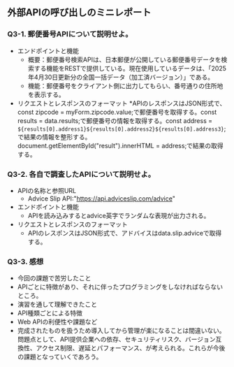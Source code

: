 ## 外部APIの呼び出しのミニレポート
### Q3-1. 郵便番号APIについて説明せよ。
* エンドポイントと機能
  * 概要：郵便番号検索APIは、日本郵便が公開している郵便番号データを検索する機能をRESTで提供している。現在使用しているデータは、「2025年4月30日更新分の全国一括データ（加工済バージョン）」である。
  * 機能：郵便番号をクライアント側に出力してもらい、番号通りの住所地を表示する。
* リクエストとレスポンスのフォーマット
  *APIのレスポンスはJSON形式で、 const zipcode = myForm.zipcode.value;で郵便番号を取得する。const results = data.results;で郵便番号の情報を取得する。const address =　`${results[0].address1}${results[0].address2}${results[0].address3}`;で結果の情報を整形する。document.getElementById("result").innerHTML = address;で結果の取得する。

### Q3-2. 各自で調査したAPIについて説明せよ。
* APIの名称と参照URL
  * Advice Slip API:"https://api.adviceslip.com/advice" 
* エンドポイントと機能
  * APIを読み込みするとadvice英字でランダムな表現が出力される。
* リクエストとレスポンスのフォーマット
  * APIのレスポンスはJSON形式で、アドバイスはdata.slip.adviceで取得する。
### Q3-3. 感想
* 今回の課題で苦労したこと
 * APIごとに特徴があり、それに伴ったプログラミングをしなければならないところ。
* 演習を通して理解できたこと
 * API種類ごとによる特徴  
* Web APIの利便性や課題など
 * 完成されたものを扱うため導入してから管理が楽になることは間違いない。問題点として、API提供企業への依存、セキュリティリスク、バージョン互換性、アクセス制限、遅延とパフォーマンス、が考えられる。これらが今後の課題となっていくであろう。
